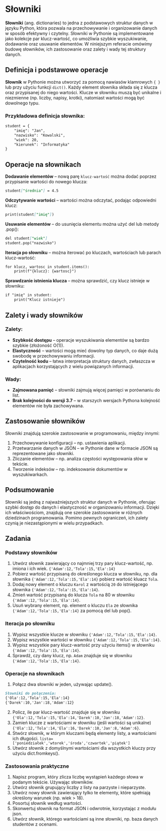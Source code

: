 # Słowniki

**Słowniki** (ang. dictionaries) to jedna z podstawowych struktur danych w języku Python, która pozwala na przechowywanie i organizowanie danych w sposób efektywny i czytelny. Słowniki w Pythonie są implementowane jako kolekcje par klucz-wartość, co umożliwia szybkie wyszukiwanie, dodawanie oraz usuwanie elementów. W niniejszym referacie omówimy budowę słowników, ich zastosowanie oraz zalety i wady tej struktury danych.


## Definicja i podstawowe operacje

**Słownik** w Pythonie można utworzyć za pomocą nawiasów klamrowych `{ }` 
lub przy użyciu funkcji `dict()`. Każdy element słownika składa się z klucza oraz przypisanej do niego wartości. Klucze w słowniku muszą być unikalne i niezmienne (np. liczby, napisy, krotki), natomiast wartości mogą być dowolnego typu.

### Przykładowa definicja słownika:

```markdown
student = {
    "imię": "Jan",
    "nazwisko": "Kowalski",
    "wiek": 20,
    "kierunek": "Informatyka"
}
```

## Operacje na słownikach

**Dodawanie elementów** – nową parę `klucz-wartość` można dodać poprzez przypisanie wartości do nowego klucza:
```markdown
student["średnia"] = 4.5
```

**Odczytywanie wartości** – wartości można odczytać, podając odpowiedni klucz:
```markdown
print(student["imię"])
```

**Usuwanie elementów** – do usunięcia elementu można użyć del lub metody .pop():
```markdown
del student["wiek"]
student.pop("nazwisko")
```

**Iteracja po słowniku** – można iterować po kluczach, wartościach lub parach klucz-wartość:
```markdown
for klucz, wartosc in student.items():
    print(f"{klucz}: {wartosc}")
```

**Sprawdzanie istnienia klucza** – można sprawdzić, czy klucz istnieje w słowniku:
```markdown
if "imię" in student:
    print("Klucz istnieje")
```

## Zalety i wady słowników

### Zalety:

* **Szybkość dostępu** – operacje wyszukiwania elementów są bardzo szybkie (złożoność O(1)).
* **Elastyczność** – wartości mogą mieć dowolny typ danych, co daje dużą swobodę w przechowywaniu informacji.
* **Czytelność kodu** – łatwa interpretacja struktury danych, zwłaszcza w aplikacjach korzystających z wielu powiązanych informacji.

### Wady:

* **Zajmowana pamięć** – słowniki zajmują więcej pamięci w porównaniu do list. 
* **Brak kolejności do wersji 3.7** – w starszych wersjach Pythona kolejność elementów nie była zachowywana.

## Zastosowanie słowników

Słowniki znajdują szerokie zastosowanie w programowaniu, między innymi:

1. Przechowywanie konfiguracji – np. ustawienia aplikacji.
2. Przetwarzanie danych w JSON – w Pythonie dane w formacie JSON są reprezentowane jako słowniki.
3. Zliczanie elementów – np. analiza częstości występowania słów w tekście.
4. Tworzenie indeksów – np. indeksowanie dokumentów w wyszukiwarkach.

## Podsumowanie

Słowniki są jedną z najważniejszych struktur danych w Pythonie, oferując szybki dostęp do danych i elastyczność w organizowaniu informacji. Dzięki ich właściwościom, znajdują one szerokie zastosowanie w różnych dziedzinach programowania. Pomimo pewnych ograniczeń, ich zalety czynią je niezastąpionymi w wielu przypadkach.

## Zadania

### Podstawy słowników
1. Utwórz słownik zawierający co najmniej trzy pary klucz-wartość, np. imiona i ich wiek. `{'Adam':12,'Tola':15,'Ela':14}`
2. Pobierz wartość przypisaną do określonego klucza w słowniku, np. dla słownika `{'Adam':12,'Tola':15,'Ela':14}` pobierz wartość kluacz `Tola`.
3. Dodaj nowy element o kluczu `Karol` z wartością `20` do istniejącego słownika `{'Adam':12,'Tola':15,'Ela':14}`.
4. Zmień wartość przypisaną do klucza `Tola` na 80 w słowniku `{'Adam':12,'Tola':15,'Ela':14}`.
5. Usuń wybrany element, np. element o kluczu `Ela` ze słownika `{'Adam':12,'Tola':15,'Ela':14}` za pomocą del lub pop().

### Iteracja po słowniku
1. Wypisz wszystkie klucze w słowniku `{'Adam':12,'Tola':15,'Ela':14}`.
2. Wypisz wszystkie wartości w słowniku `{'Adam':12,'Tola':15,'Ela':14}`.
3. Wypisz wszystkie pary klucz-wartość przy użyciu items() w słowniku `{'Adam':12,'Tola':15,'Ela':14}`.
4. Sprawdź, czy dany klucz, np. `Adam` znajduje się w słowniku `{'Adam':12,'Tola':15,'Ela':14}`.

### Operacje na słownikach
1. Połącz dwa słowniki w jeden, używając update().
```markdown
Słowniki do połączenia:
{'Ola':12,'Tola':15,'Ela':14}
{'Darek':10,'Jan':18,'Adam':12}
```
2. Policz, ile par klucz-wartość znajduje się w słowniku `{'Ola':12,'Tola':15,'Ela':14,'Darek':10,'Jan':18,'Adam':12}`.
3. Zamień klucze z wartościami w słowniku (jeśli wartości są unikalne) `{'Ola':12,'Tola':14,'Ela':16,'Darek':10,'Jan':8,'Adam':6}`.
4. Stwórz słownik, w którym kluczami będą elementy listy, a wartościami ich długości. `lista=['poniedziałek','wtorek','środa','czwartek','piątek']`
5. Utwórz słownik z domyślnymi wartościami dla wszystkich kluczy przy użyciu dict.fromkeys().

### Zastosowania praktyczne
1. Napisz program, który zlicza liczbę wystąpień każdego słowa w podanym tekście. Używając słowników.
2. Utwórz słownik grupujący liczby z listy na parzyste i nieparzyste.
3. Utwórz nowy słownik zawierający tylko te elementy, które spełniają określony warunek (np. wiek > 18).
4. Posortuj słownik według wartości.
5. Skonwertuj słownik na format JSON i odwrotnie, korzystając z modułu json.
6. Utwórz słownik, którego wartościami są inne słowniki, np. baza danych studentów z ocenami.